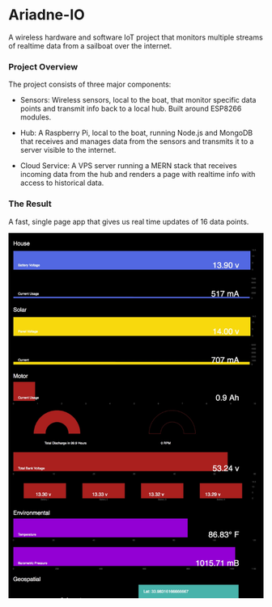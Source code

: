 # Ariadne-IO
A wireless hardware and software IoT project that monitors multiple streams of realtime data from a sailboat over the internet.

### Project Overview

The project consists of three major components:

* Sensors: Wireless sensors, local to the boat, that monitor specific data points and transmit info back to a local hub. Built around ESP8266 modules.

* Hub: A Raspberry Pi, local to the boat, running Node.js and MongoDB that receives and manages data from the sensors and transmits it to a server visible to the internet.

* Cloud Service: A VPS server running a MERN stack that receives incoming data from the hub and renders a page with realtime info with access to historical data.

### The Result

A fast, single page app that gives us real time updates of 16 data points.

![ariadne-io-mainpage](/public/images/ariadne-09.jpeg)

